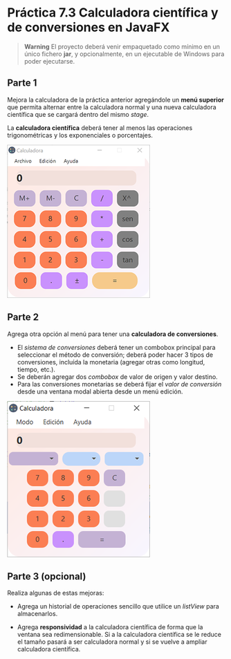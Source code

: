 # Práctica 7.3 Calculadora científica y de conversiones en JavaFX

> **Warning**
> El proyecto deberá venir empaquetado como mínimo en un único fichero **jar**, y opcionalmente, en un ejecutable de Windows para poder ejecutarse.

## Parte 1

Mejora la calculadora de la práctica anterior agregándole un **menú superior** que permita alternar entre la calculadora normal y una nueva calculadora científica que se cargará dentro del mismo *stage*.

La **calculadora científica** deberá tener al menos las operaciones trigonométricas y los exponenciales o porcentajes.

![](media/bdec2b6b440937887cd40bd8192d909d.png) 

## Parte 2

Agrega otra opción al menú para tener una **calculadora de conversiones**.

- El *sistema de conversiones* deberá tener un combobox principal para seleccionar el método de conversión; deberá poder hacer 3 tipos de conversiones, incluída la monetaria (agregar otras como longitud, tiempo, etc.). 
- Se deberán agregar dos *combobox* de valor de origen y valor destino. 
- Para las conversiones monetarias se deberá fijar el *valor de conversión* desde una ventana modal abierta desde un menú edición.

![](media/126bf43674a0d594d81f65c6646a27ef.png)

## Parte 3 (opcional)

Realiza algunas de estas mejoras:

- Agrega un historial de operaciones sencillo que utilice un *listView* para almacenarlos.

- Agrega **responsividad** a la calculadora científica de forma que la ventana sea redimensionable. Si a la calculadora científica se le reduce el tamaño pasará a ser calculadora normal y si se vuelve a ampliar calculadora científica.